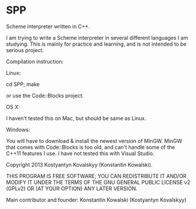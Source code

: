 SPP
===

Scheme interpreter written in C++.

I am trying to write a Scheme interpreter in several different languages I am studying. This is mainly for practice and learning, and is not intended to be serious project.

Compilation instruction:

Linux:

cd SPP; make

or use the Code::Blocks project.

OS X:

I haven't tested this on Mac, but should be same as Linux.

Windows:

You will have to download & install the newest version of MinGW. MinGW that comes with Code::Blocks is too old, and can't handle some of the C++11 features I use.
I have not tested this with Visual Studio. 

Copyright 2013 Kostyantyn Kovalskyy (Konstantin Kowalski).

THIS PROGRAM IS FREE SOFTWARE; YOU CAN REDISTRIBUTE IT AND/OR MODIFY IT UNDER THE TERMS OF THE GNU GENERAL PUBLIC LICENSE v2 (GPLv2) OR (AT YOUR OPTION) ANY LATER VERSION.

Main contributor and founder: Konstantin Kowalski (Kostyantyn Kovalskyy) <kostya-kow at mail dot ru>
